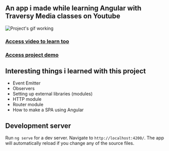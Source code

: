 ## An app i made while learning Angular with Traversy Media classes on Youtube
![Project's gif working](https://i.imgur.com/7kqI5OM.gif)

### [Access video to learn too](https://www.youtube.com/watch?v=3dHNOWTI7H8)


### [Access project demo](https://angular-crash-joaby.netlify.app/)

## Interesting things i learned with this project

 - Event Emitter
 - Observers
 - Setting up external libraries (modules)
 - HTTP module
 - Router module
 - How to make a SPA using Angular

## Development server

Run `ng serve` for a dev server. Navigate to `http://localhost:4200/`. The app will automatically reload if you change any of the source files.
